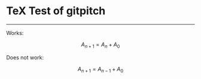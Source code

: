 # TeX Test of gitpitch

---

Works:

$$ A_{n+1} = A_n + A_0 $$

Does not work:

$$ A_{n+1} = A_{n-1} + A_0 $$



